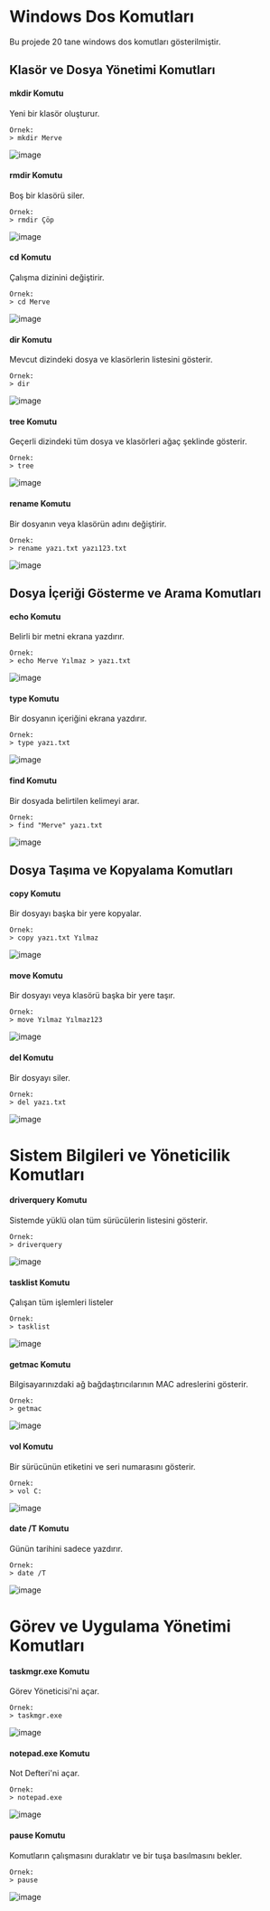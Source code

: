 # Windows Dos Komutları
Bu projede 20 tane windows dos komutları gösterilmiştir.

## Klasör ve Dosya Yönetimi Komutları
#### mkdir Komutu
Yeni bir klasör oluşturur.
```
Örnek:
> mkdir Merve
```
![image](https://github.com/user-attachments/assets/8f7c7b0b-f453-4adb-8d47-b3febcf0ee64)

#### rmdir Komutu
Boş bir klasörü siler.
```
Örnek:
> rmdir Çöp
```
![image](https://github.com/user-attachments/assets/8afc642f-fe06-4a4b-83d6-928c83f43770)

#### cd Komutu
Çalışma dizinini değiştirir.
```
Örnek:
> cd Merve
```
![image](https://github.com/user-attachments/assets/af54cbc4-ae9a-4931-a995-b4b62739406e)

#### dir Komutu
Mevcut dizindeki dosya ve klasörlerin listesini gösterir.
```
Örnek:
> dir
```
![image](https://github.com/user-attachments/assets/5a820909-8b60-40a1-aa16-0d1beed40b0b)

#### tree Komutu
Geçerli dizindeki tüm dosya ve klasörleri ağaç şeklinde gösterir.
```
Örnek:
> tree
```
![image](https://github.com/user-attachments/assets/7b7ff878-a089-48d2-8b84-266032d51aba)

#### rename Komutu
Bir dosyanın veya klasörün adını değiştirir.
```
Örnek:
> rename yazı.txt yazı123.txt
```
![image](https://github.com/user-attachments/assets/6aea7215-ee15-40be-b8fb-48b24e5c9db6)

## Dosya İçeriği Gösterme ve Arama Komutları
#### echo Komutu
Belirli bir metni ekrana yazdırır.
```
Örnek:
> echo Merve Yılmaz > yazı.txt
```
![image](https://github.com/user-attachments/assets/97206f50-c24d-49b1-98cc-d35edf767d84)

#### type Komutu
Bir dosyanın içeriğini ekrana yazdırır.
```
Örnek:
> type yazı.txt
```
![image](https://github.com/user-attachments/assets/764b3625-6a10-465e-8b3d-0473922b8e51)

#### find Komutu
Bir dosyada belirtilen kelimeyi arar.
```
Örnek:
> find "Merve" yazı.txt
```
![image](https://github.com/user-attachments/assets/0711b74e-7e88-451d-9098-d226176cf27f)

## Dosya Taşıma ve Kopyalama Komutları
#### copy Komutu
Bir dosyayı başka bir yere kopyalar.
```
Örnek:
> copy yazı.txt Yılmaz
```
![image](https://github.com/user-attachments/assets/04f1e2eb-1513-471c-960e-b99f8f9e7d5f)

#### move Komutu
Bir dosyayı veya klasörü başka bir yere taşır.
```
Örnek:
> move Yılmaz Yılmaz123
```
![image](https://github.com/user-attachments/assets/728e62a6-4aa7-43ea-b103-b2799b60ea93)

#### del Komutu
Bir dosyayı siler.
```
Örnek:
> del yazı.txt
```
![image](https://github.com/user-attachments/assets/85e3d71b-99d0-43c0-a56b-a0c770fdb059)

# Sistem Bilgileri ve Yöneticilik Komutları
#### driverquery Komutu
Sistemde yüklü olan tüm sürücülerin listesini gösterir.
```
Örnek:
> driverquery
```
![image](https://github.com/user-attachments/assets/ae9244ed-3a5c-4055-8051-625e0532651a)

#### tasklist Komutu
Çalışan tüm işlemleri listeler
```
Örnek:
> tasklist
```
![image](https://github.com/user-attachments/assets/6ecfb618-64d5-4816-8c45-b446e500cf1d)


#### getmac Komutu
Bilgisayarınızdaki ağ bağdaştırıcılarının MAC adreslerini gösterir.
```
Örnek:
> getmac
```
![image](https://github.com/user-attachments/assets/aea21378-7ca2-4d69-b582-1dd2970ef662)


#### vol Komutu
Bir sürücünün etiketini ve seri numarasını gösterir.
```
Örnek:
> vol C:
```
![image](https://github.com/user-attachments/assets/242a7348-5bd7-4e82-a7f1-c96fff0e521d)

#### date /T Komutu
Günün tarihini sadece yazdırır.
```
Örnek:
> date /T
```
![image](https://github.com/user-attachments/assets/4a8a50f2-aaca-4f7f-8282-456aa0599026)

# Görev ve Uygulama Yönetimi Komutları
#### taskmgr.exe Komutu
Görev Yöneticisi'ni açar.
```
Örnek:
> taskmgr.exe
```
![image](https://github.com/user-attachments/assets/d97c2ed6-b867-49b6-badd-b65b3e4af3ca)

#### notepad.exe Komutu
Not Defteri'ni açar.
```
Örnek:
> notepad.exe
```
![image](https://github.com/user-attachments/assets/cbb7090f-5af8-4485-9164-ff3253840dc0)

#### pause Komutu
Komutların çalışmasını duraklatır ve bir tuşa basılmasını bekler.
```
Örnek:
> pause
```
![image](https://github.com/user-attachments/assets/147bf9e5-0548-4932-957a-5692b72662e0)
